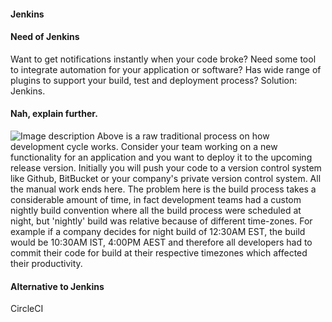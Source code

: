 #### Jenkins

#### Need of Jenkins
Want to get notifications instantly when your code broke? Need some tool to integrate automation for your application or software? Has wide range of plugins to support your build, test and deployment process? Solution: Jenkins.

#### Nah, explain further.

![Image description](https://dev-to-uploads.s3.amazonaws.com/uploads/articles/q0oqmn1z8op9xq4rdv4i.png)
Above is a raw traditional process on how development cycle works. Consider your team working on a new functionality for an application and you want to deploy it to the upcoming release version. Initially you will push your code to a version control system like Github, BitBucket or your company's private version control system. All the manual work ends here. The problem here is the build process takes a considerable amount of time, in fact development teams had a custom nightly build convention where all the build process were scheduled at night, but 'nightly' build was relative because of different time-zones. For example if a company decides for night build of 12:30AM EST, the build would be 10:30AM IST, 4:00PM AEST and therefore all developers had to commit their code for build at their respective timezones which affected their productivity.

#### Alternative to Jenkins
CircleCI
